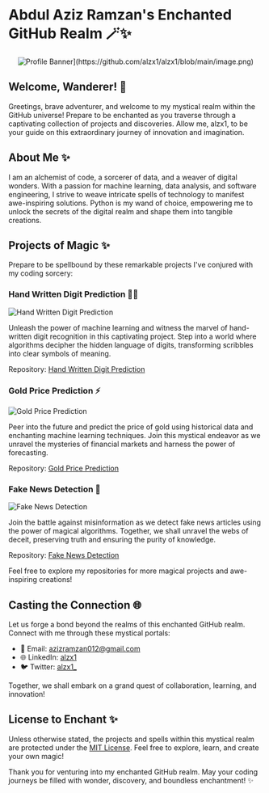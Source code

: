 # Abdul Aziz Ramzan's Enchanted GitHub Realm 🪄✨

<div align="center">
  <img src="[https://github.com/alzx1/alzx1/blob/main/assets/profile-banner.png" alt="Profile Banner](https://github.com/alzx1/alzx1/blob/main/image.png)">
</div>

## Welcome, Wanderer! 🌟

Greetings, brave adventurer, and welcome to my mystical realm within the GitHub universe! Prepare to be enchanted as you traverse through a captivating collection of projects and discoveries. Allow me, alzx1, to be your guide on this extraordinary journey of innovation and imagination.

## About Me ✨

I am an alchemist of code, a sorcerer of data, and a weaver of digital wonders. With a passion for machine learning, data analysis, and software engineering, I strive to weave intricate spells of technology to manifest awe-inspiring solutions. Python is my wand of choice, empowering me to unlock the secrets of the digital realm and shape them into tangible creations.

## Projects of Magic ✨

Prepare to be spellbound by these remarkable projects I've conjured with my coding sorcery:

### Hand Written Digit Prediction 🧙‍♂️

![Hand Written Digit Prediction](https://github.com/alzx1/Hand-Written-Digit-Prediction/raw/main/assets/banner.png)

Unleash the power of machine learning and witness the marvel of hand-written digit recognition in this captivating project. Step into a world where algorithms decipher the hidden language of digits, transforming scribbles into clear symbols of meaning.

Repository: [Hand Written Digit Prediction](https://github.com/alzx1/Hand-Written-Digit-Prediction)

### Gold Price Prediction ⚡️

![Gold Price Prediction](https://github.com/alzx1/Gold-Price-Prediction/raw/main/assets/banner.png)

Peer into the future and predict the price of gold using historical data and enchanting machine learning techniques. Join this mystical endeavor as we unravel the mysteries of financial markets and harness the power of forecasting.

Repository: [Gold Price Prediction](https://github.com/alzx1/Gold-Price-Prediction)

### Fake News Detection 📰

![Fake News Detection](https://github.com/alzx1/Fake-News-Detection/raw/main/assets/banner.png)

Join the battle against misinformation as we detect fake news articles using the power of magical algorithms. Together, we shall unravel the webs of deceit, preserving truth and ensuring the purity of knowledge.

Repository: [Fake News Detection](https://github.com/alzx1/Fake-News-Detection)

Feel free to explore my repositories for more magical projects and awe-inspiring creations!

## Casting the Connection 🌐

Let us forge a bond beyond the realms of this enchanted GitHub realm. Connect with me through these mystical portals:

- 📧 Email: [azizramzan012@gmail.com](mailto:azizramzan012@gmail.com)
- 🌐 LinkedIn: [alzx1](https://www.linkedin.com/in/alzx1)
- 🐦 Twitter: [alzx1_](https://twitter.com/alzx1_)


Together, we shall embark on a grand quest of collaboration, learning, and innovation!

## License to Enchant ✨

Unless otherwise stated, the projects and spells within this mystical realm are protected under the [MIT License](LICENSE). Feel free to explore, learn, and create your own magic!

Thank you for venturing into my enchanted GitHub realm. May your coding journeys be filled with wonder, discovery, and boundless enchantment! ✨
